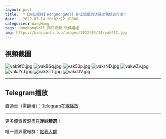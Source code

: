 ```yaml
---
layout: post
title:  "【网红视频】HongKongDoll 护士姐姐的诱惑之色情诊疗室"
date:   2022-03-14 20:02:22 +0800
categories: WangHong
tags: HongKongDoll 网红视频 玩偶姐姐 
img: https://kanjiantu.top/images/2022/03/14/vak9fC.jpg
---
```



## 視頻截圖

![vak9fC.jpg](https://kanjiantu.top/images/2022/03/14/vak9fC.jpg)
![vakBSq.jpg](https://kanjiantu.top/images/2022/03/14/vakBSq.jpg)
![vak53p.jpg](https://kanjiantu.top/images/2022/03/14/vak53p.jpg)
![vakrND.jpg](https://kanjiantu.top/images/2022/03/14/vakrND.jpg)
![vakwZv.jpg](https://kanjiantu.top/images/2022/03/14/vakwZv.jpg)
![vakJYJ.jpg](https://kanjiantu.top/images/2022/03/14/vakJYJ.jpg)
![vakSTT.jpg](https://kanjiantu.top/images/2022/03/14/vakSTT.jpg)
![vakc0V.jpg](https://kanjiantu.top/images/2022/03/14/vakc0V.jpg)

* * *
## Telegram播放

直通車（需翻墻）：[Telegram在線播放](https://t.me/mimeijingxuan/37)

* * *
更多優質資源盡在**迷妹精選**！

唯一資源電報群：[點我入群](https://t.me/mimeijingxuan)


